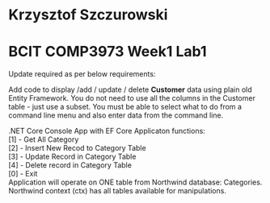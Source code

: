 # Krzysztof Szczurowski
# BCIT COMP3973 Week1 Lab1
Update required as per below requirements:

Add code to display /add / update / delete <b>Customer</b> data using plain old Entity Framework. You do not need to use all the columns in the Customer table - just use a subset. You must be able to select what to do from a command line menu and also enter data from the command line.

.NET Core Console App with EF Core
Applicaton functions:<br/>
[1] - Get All Category <br/>
[2] - Insert New Recod to Category Table <br/>
[3] - Update Record in Category Table <br/>
[4] - Delete record in Category Table <br/>
[0] - Exit
<br/>
Application will operate on ONE table from Northwind database: Categories.
Northwind context (ctx) has all tables available for manipulations.
